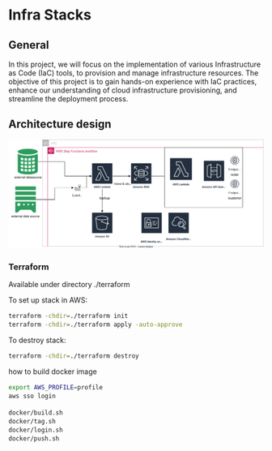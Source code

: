 # Infra Stacks 

## General
In this project, we will focus on the implementation of various Infrastructure as Code (IaC) tools, 
to provision and manage infrastructure resources. The objective of this project is to gain hands-on experience with IaC 
practices, enhance our understanding of cloud infrastructure provisioning, and streamline the deployment process.

## Architecture design
![Optional Image Alt Text](docs/architecture_v2.svg)


### Terraform
Available under directory ./terraform

To set up stack in AWS:
```bash
terraform -chdir=./terraform init
terraform -chdir=./terraform apply -auto-approve
```

To destroy stack:
```bash
terraform -chdir=./terraform destroy 
```

how to build docker image 
```bash
export AWS_PROFILE=profile
aws sso login

docker/build.sh
docker/tag.sh
docker/login.sh
docker/push.sh
```
